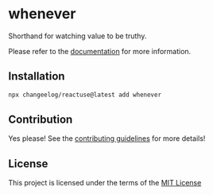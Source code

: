 # whenever

Shorthand for watching value to be truthy.

Please refer to the [documentation](#) for more information.

## Installation

```bash
npx changeelog/reactuse@latest add whenever
```

## Contribution

Yes please! See the [contributing guidelines](#) for more details!

## License

This project is licensed under the terms of the [MIT License](/LICENSE)
